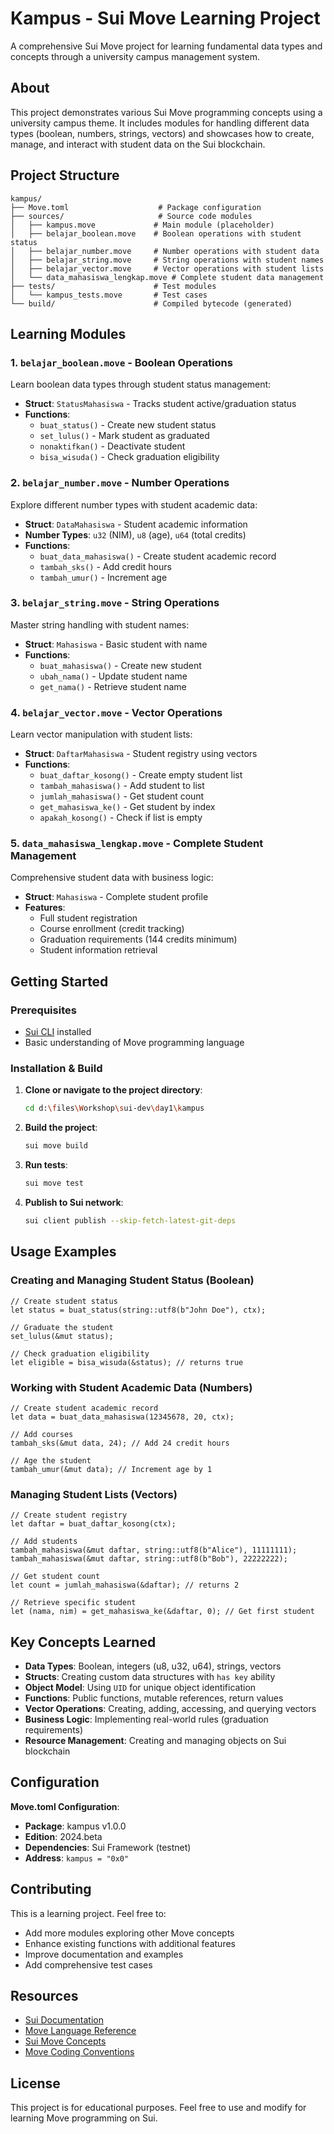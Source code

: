 # Kampus - Sui Move Learning Project

A comprehensive Sui Move project for learning fundamental data types and concepts through a university campus management system.

## About

This project demonstrates various Sui Move programming concepts using a university campus theme. It includes modules for handling different data types (boolean, numbers, strings, vectors) and showcases how to create, manage, and interact with student data on the Sui blockchain.

## Project Structure

```
kampus/
├── Move.toml                    # Package configuration
├── sources/                     # Source code modules
│   ├── kampus.move             # Main module (placeholder)
│   ├── belajar_boolean.move    # Boolean operations with student status
│   ├── belajar_number.move     # Number operations with student data
│   ├── belajar_string.move     # String operations with student names
│   ├── belajar_vector.move     # Vector operations with student lists
│   └── data_mahasiswa_lengkap.move # Complete student data management
├── tests/                      # Test modules
│   └── kampus_tests.move       # Test cases
└── build/                      # Compiled bytecode (generated)
```

## Learning Modules

### 1. `belajar_boolean.move` - Boolean Operations
Learn boolean data types through student status management:
- **Struct**: `StatusMahasiswa` - Tracks student active/graduation status
- **Functions**:
  - `buat_status()` - Create new student status
  - `set_lulus()` - Mark student as graduated
  - `nonaktifkan()` - Deactivate student
  - `bisa_wisuda()` - Check graduation eligibility

### 2. `belajar_number.move` - Number Operations
Explore different number types with student academic data:
- **Struct**: `DataMahasiswa` - Student academic information
- **Number Types**: `u32` (NIM), `u8` (age), `u64` (total credits)
- **Functions**:
  - `buat_data_mahasiswa()` - Create student academic record
  - `tambah_sks()` - Add credit hours
  - `tambah_umur()` - Increment age

### 3. `belajar_string.move` - String Operations
Master string handling with student names:
- **Struct**: `Mahasiswa` - Basic student with name
- **Functions**:
  - `buat_mahasiswa()` - Create new student
  - `ubah_nama()` - Update student name
  - `get_nama()` - Retrieve student name

### 4. `belajar_vector.move` - Vector Operations
Learn vector manipulation with student lists:
- **Struct**: `DaftarMahasiswa` - Student registry using vectors
- **Functions**:
  - `buat_daftar_kosong()` - Create empty student list
  - `tambah_mahasiswa()` - Add student to list
  - `jumlah_mahasiswa()` - Get student count
  - `get_mahasiswa_ke()` - Get student by index
  - `apakah_kosong()` - Check if list is empty

### 5. `data_mahasiswa_lengkap.move` - Complete Student Management
Comprehensive student data with business logic:
- **Struct**: `Mahasiswa` - Complete student profile
- **Features**:
  - Full student registration
  - Course enrollment (credit tracking)
  - Graduation requirements (144 credits minimum)
  - Student information retrieval

## Getting Started

### Prerequisites
- [Sui CLI](https://docs.sui.io/build/install) installed
- Basic understanding of Move programming language

### Installation & Build

1. **Clone or navigate to the project directory**:
   ```bash
   cd d:\files\Workshop\sui-dev\day1\kampus
   ```

2. **Build the project**:
   ```bash
   sui move build
   ```

3. **Run tests**:
   ```bash
   sui move test
   ```

4. **Publish to Sui network**:
   ```bash
   sui client publish --skip-fetch-latest-git-deps
   ```

## Usage Examples

### Creating and Managing Student Status (Boolean)
```move
// Create student status
let status = buat_status(string::utf8(b"John Doe"), ctx);

// Graduate the student
set_lulus(&mut status);

// Check graduation eligibility
let eligible = bisa_wisuda(&status); // returns true
```

### Working with Student Academic Data (Numbers)
```move
// Create student academic record
let data = buat_data_mahasiswa(12345678, 20, ctx);

// Add courses
tambah_sks(&mut data, 24); // Add 24 credit hours

// Age the student
tambah_umur(&mut data); // Increment age by 1
```

### Managing Student Lists (Vectors)
```move
// Create student registry
let daftar = buat_daftar_kosong(ctx);

// Add students
tambah_mahasiswa(&mut daftar, string::utf8(b"Alice"), 11111111);
tambah_mahasiswa(&mut daftar, string::utf8(b"Bob"), 22222222);

// Get student count
let count = jumlah_mahasiswa(&daftar); // returns 2

// Retrieve specific student
let (nama, nim) = get_mahasiswa_ke(&daftar, 0); // Get first student
```

## Key Concepts Learned

- **Data Types**: Boolean, integers (u8, u32, u64), strings, vectors
- **Structs**: Creating custom data structures with `has key` ability
- **Object Model**: Using `UID` for unique object identification
- **Functions**: Public functions, mutable references, return values
- **Vector Operations**: Creating, adding, accessing, and querying vectors
- **Business Logic**: Implementing real-world rules (graduation requirements)
- **Resource Management**: Creating and managing objects on Sui blockchain

## Configuration

**Move.toml Configuration**:
- **Package**: kampus v1.0.0
- **Edition**: 2024.beta
- **Dependencies**: Sui Framework (testnet)
- **Address**: `kampus = "0x0"`

## Contributing

This is a learning project. Feel free to:
- Add more modules exploring other Move concepts
- Enhance existing functions with additional features
- Improve documentation and examples
- Add comprehensive test cases

## Resources

- [Sui Documentation](https://docs.sui.io/)
- [Move Language Reference](https://move-language.github.io/move/)
- [Sui Move Concepts](https://docs.sui.io/concepts/sui-move-concepts)
- [Move Coding Conventions](https://docs.sui.io/concepts/sui-move-concepts/conventions)

## License

This project is for educational purposes. Feel free to use and modify for learning Move programming on Sui.
